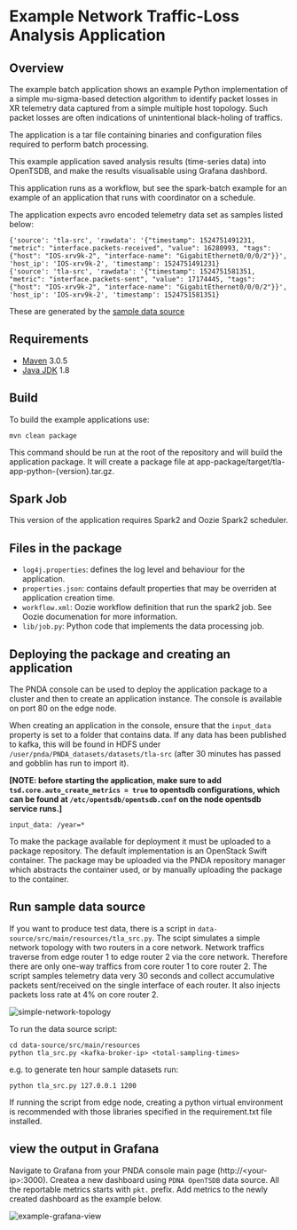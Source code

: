 # Example Network Traffic-Loss Analysis Application

## Overview

The example batch application shows an example Python implementation of a simple mu-sigma-based detection algorithm to identify packet losses in XR telemetry data captured from a simple multiple host topology. Such packet losses are often indications of unintentional black-holing of traffics.

The application is a tar file containing binaries and configuration files required to perform batch processing. 

This example application saved analysis results (time-series data) into OpenTSDB, and make the results visualisable using Grafana dashbord. 

This application runs as a workflow, but see the spark-batch example for an example of an application that runs with coordinator on a schedule.

The application expects avro encoded telemetry data set as samples listed below:

 ```
 {'source': 'tla-src', 'rawdata': '{"timestamp": 1524751491231, "metric": "interface.packets-received", "value": 16280993, "tags": {"host": "IOS-xrv9k-2", "interface-name": "GigabitEthernet0/0/0/2"}}', 'host_ip': 'IOS-xrv9k-2', 'timestamp': 1524751491231}
 {'source': 'tla-src', 'rawdata': '{"timestamp": 1524751581351, "metric": "interface.packets-sent", "value": 17174445, "tags": {"host": "IOS-xrv9k-2", "interface-name": "GigabitEthernet0/0/0/2"}}', 'host_ip': 'IOS-xrv9k-2', 'timestamp': 1524751581351}
 ```
 
These are generated by the [sample data source](#run-sample-data-source)

## Requirements

* [Maven](https://maven.apache.org/docs/3.0.5/release-notes.html) 3.0.5
* [Java JDK](https://docs.oracle.com/javase/8/docs/technotes/guides/install/install_overview.html) 1.8

## Build

To build the example applications use:

````
mvn clean package
````

This command should be run at the root of the repository and will build the application package.  It will create a package file at app-package/target/tla-app-python-{version}.tar.gz.

## Spark Job

This version of the application requires Spark2 and Oozie Spark2 scheduler. 

## Files in the package

- `log4j.properties`: defines the log level and behaviour for the application.
- `properties.json`: contains default properties that may be overriden at application creation time.
- `workflow.xml`: Oozie workflow definition that run the spark2 job. See Oozie documenation for more information.
- `lib/job.py`: Python code that implements the data processing job.

## Deploying the package and creating an application

The PNDA console can be used to deploy the application package to a cluster and then to create an application instance. The console is available on port 80 on the edge node.

When creating an application in the console, ensure that the `input_data` property is set to a folder that contains data. If any data has been published to kafka, this will be found in HDFS under `/user/pnda/PNDA_datasets/datasets/tla-src` (after 30 minutes has passed and gobblin has run to import it).

**[NOTE: before starting the application, make sure to add `tsd.core.auto_create_metrics = true` to opentsdb configurations, which can be found at `/etc/opentsdb/opentsdb.conf` on the node opentsdb service runs.]**

```
input_data: /year=*
```

To make the package available for deployment it must be uploaded to a package repository. The default implementation is an OpenStack Swift container. The package may be uploaded via the PNDA repository manager which abstracts the container used, or by manually uploading the package to the container.


## Run sample data source

If you want to produce test data, there is a script in `data-source/src/main/resources/tla_src.py`. The scipt simulates a simple network topology with two routers in a core network. Network traffics traverse from edge router 1 to edge router 2 via the core network. Therefore there are only one-way traffics from core router 1 to core router 2. The script samples telemetry data very 30 seconds and collect accumulative packets sent/received on the single interface of each router. It also injects packets loss rate at 4% on core router 2. 

![simple-network-topology](images/network-topology.png)

To run the data source script:

    cd data-source/src/main/resources
    python tla_src.py <kafka-broker-ip> <total-sampling-times>

e.g. to generate ten hour sample datasets run:
    
    python tla_src.py 127.0.0.1 1200

If running the script from edge node, creating a python virtual environment is recommended with those libraries specified in the requirement.txt file installed. 

## view the output in Grafana

Navigate to Grafana from your PNDA console main page (http://<your-ip\>:3000). Createa a new dashboard using `PDNA OpenTSDB` data source. All the reportable metrics starts with `pkt.` prefix. Add metrics to the newly created dashboard as the example below. 

![example-grafana-view](images/example-dashboard.png)

